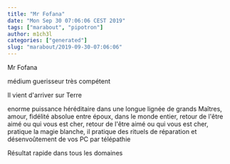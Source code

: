 ```yaml
---
title: "Mr Fofana"
date: "Mon Sep 30 07:06:06 CEST 2019"
tags: ["marabout", "pipotron"]
author: m1ch3l
categories: ["generated"]
slug: "marabout/2019-09-30-07:06:06"
---
```


Mr Fofana

médium guerisseur très compétent

Il vient d'arriver sur Terre

enorme puissance héréditaire dans une longue lignée de grands Maîtres, amour, fidélité absolue entre époux, dans le monde entier, retour de l'être aimé ou qui vous est cher, retour de l'être aimé ou qui vous est cher, pratique la magie blanche, il pratique des rituels de réparation et désenvoûtement de vos PC par télépathie

Résultat rapide dans tous les domaines
